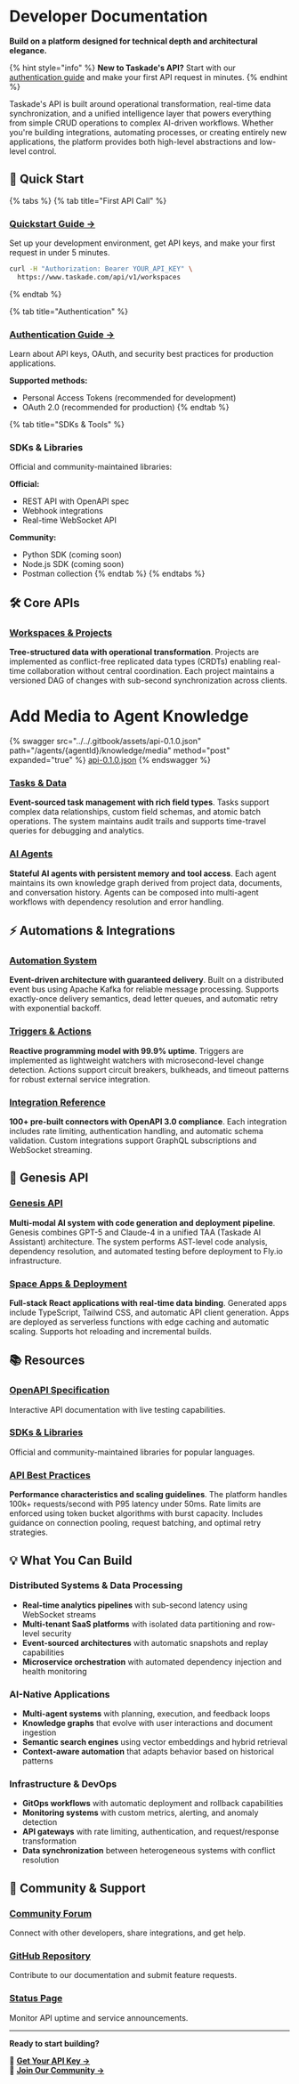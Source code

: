 # Developer Documentation

**Build on a platform designed for technical depth and architectural elegance.**

{% hint style="info" %}
**New to Taskade's API?** Start with our [authentication guide](../start/authentication.md) and make your first API request in minutes.
{% endhint %}

Taskade's API is built around operational transformation, real-time data synchronization, and a unified intelligence layer that powers everything from simple CRUD operations to complex AI-driven workflows. Whether you're building integrations, automating processes, or creating entirely new applications, the platform provides both high-level abstractions and low-level control.

## 🚀 Quick Start

{% tabs %}
{% tab title="First API Call" %}

### **[Quickstart Guide →](../start/authentication.md)**

Set up your development environment, get API keys, and make your first request in under 5 minutes.

```bash
curl -H "Authorization: Bearer YOUR_API_KEY" \
  https://www.taskade.com/api/v1/workspaces
```

{% endtab %}

{% tab title="Authentication" %}

### **[Authentication Guide →](../start/personal-tokens.md)**

Learn about API keys, OAuth, and security best practices for production applications.

**Supported methods:**

- Personal Access Tokens (recommended for development)
- OAuth 2.0 (recommended for production)
  {% endtab %}

{% tab title="SDKs & Tools" %}

### **SDKs & Libraries**

Official and community-maintained libraries:

**Official:**

- REST API with OpenAPI spec
- Webhook integrations
- Real-time WebSocket API

**Community:**

- Python SDK (coming soon)
- Node.js SDK (coming soon)
- Postman collection
  {% endtab %}
  {% endtabs %}

## 🛠️ Core APIs

### **[Workspaces & Projects](../api/workspaces/README.md)**

**Tree-structured data with operational transformation**. Projects are implemented as conflict-free replicated data types (CRDTs) enabling real-time collaboration without central coordination. Each project maintains a versioned DAG of changes with sub-second synchronization across clients.

# Add Media to Agent Knowledge

{% swagger src="../../.gitbook/assets/api-0.1.0.json" path="/agents/{agentId}/knowledge/media" method="post" expanded="true" %}
[api-0.1.0.json](../../.gitbook/assets/api-0.1.0.json)
{% endswagger %}

### **[Tasks & Data](../api/tasks/README.md)**

**Event-sourced task management with rich field types**. Tasks support complex data relationships, custom field schemas, and atomic batch operations. The system maintains audit trails and supports time-travel queries for debugging and analytics.

### **[AI Agents](../api/agents/README.md)**

**Stateful AI agents with persistent memory and tool access**. Each agent maintains its own knowledge graph derived from project data, documents, and conversation history. Agents can be composed into multi-agent workflows with dependency resolution and error handling.

## ⚡ Automations & Integrations

### **[Automation System](../automation/README.md)**

**Event-driven architecture with guaranteed delivery**. Built on a distributed event bus using Apache Kafka for reliable message processing. Supports exactly-once delivery semantics, dead letter queues, and automatic retry with exponential backoff.

### **[Triggers & Actions](../automation/triggers.md)**

**Reactive programming model with 99.9% uptime**. Triggers are implemented as lightweight watchers with microsecond-level change detection. Actions support circuit breakers, bulkheads, and timeout patterns for robust external service integration.

### **[Integration Reference](../automation/comprehensive-integrations.md)**

**100+ pre-built connectors with OpenAPI 3.0 compliance**. Each integration includes rate limiting, authentication handling, and automatic schema validation. Custom integrations support GraphQL subscriptions and WebSocket streaming.

## 🎯 Genesis API

### **[Genesis API](../api/genesis/README.md)**

**Multi-modal AI system with code generation and deployment pipeline**. Genesis combines GPT-5 and Claude-4 in a unified TAA (Taskade AI Assistant) architecture. The system performs AST-level code analysis, dependency resolution, and automated testing before deployment to Fly.io infrastructure.

### **[Space Apps & Deployment](../api/genesis/README.md#space-apps)**

**Full-stack React applications with real-time data binding**. Generated apps include TypeScript, Tailwind CSS, and automatic API client generation. Apps are deployed as serverless functions with edge caching and automatic scaling. Supports hot reloading and incremental builds.

## 📚 Resources

### **[OpenAPI Specification](https://www.taskade.com/api/documentation/static/index.html#/)**

Interactive API documentation with live testing capabilities.

### **[SDKs & Libraries](../api/README.md#sdks-and-tools)**

Official and community-maintained libraries for popular languages.

### **[API Best Practices](../api/README.md#best-practices)**

**Performance characteristics and scaling guidelines**. The platform handles 100k+ requests/second with P95 latency under 50ms. Rate limits are enforced using token bucket algorithms with burst capacity. Includes guidance on connection pooling, request batching, and optimal retry strategies.

## 💡 What You Can Build

### **Distributed Systems & Data Processing**

- **Real-time analytics pipelines** with sub-second latency using WebSocket streams
- **Multi-tenant SaaS platforms** with isolated data partitioning and row-level security
- **Event-sourced architectures** with automatic snapshots and replay capabilities
- **Microservice orchestration** with automated dependency injection and health monitoring

### **AI-Native Applications**

- **Multi-agent systems** with planning, execution, and feedback loops
- **Knowledge graphs** that evolve with user interactions and document ingestion
- **Semantic search engines** using vector embeddings and hybrid retrieval
- **Context-aware automation** that adapts behavior based on historical patterns

### **Infrastructure & DevOps**

- **GitOps workflows** with automatic deployment and rollback capabilities
- **Monitoring systems** with custom metrics, alerting, and anomaly detection
- **API gateways** with rate limiting, authentication, and request/response transformation
- **Data synchronization** between heterogeneous systems with conflict resolution

## 🤝 Community & Support

### **[Community Forum](https://www.taskade.com/feedback/public-api)**

Connect with other developers, share integrations, and get help.

### **[GitHub Repository](https://github.com/taskade/docs)**

Contribute to our documentation and submit feature requests.

### **[Status Page](https://status.taskade.com)**

Monitor API uptime and service announcements.

---

**Ready to start building?**

🚀 **[Get Your API Key →](../start/authentication.md)**  
💬 **[Join Our Community →](https://www.taskade.com/feedback/public-api)**
